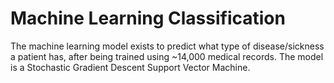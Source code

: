 # Machine Learning Classification
The machine learning model exists to predict what type of disease/sickness a patient has, after being trained using ~14,000 medical records. The model is a Stochastic Gradient Descent Support Vector Machine.
